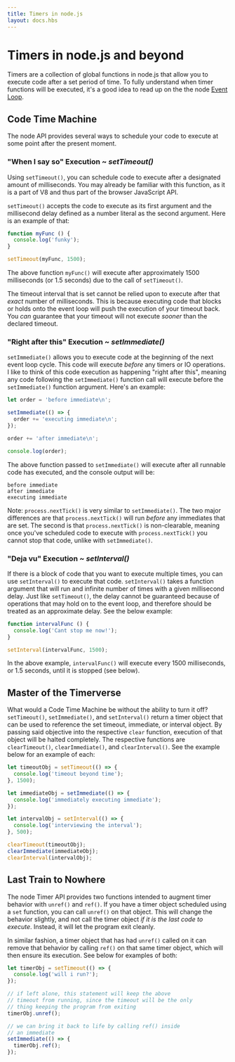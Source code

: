 ```yaml
---
title: Timers in node.js
layout: docs.hbs
---
```


# Timers in node.js and beyond

Timers are a collection of global functions in node.js that allow you to execute code after a set period of time. To fully understand when timer functions will be executed, it's a good idea to read up on the the node [Event Loop](https://nodesource.com/blog/understanding-the-nodejs-event-loop/).

## Code Time Machine

The node API provides several ways to schedule your code to execute at some point after the present moment.

### "When I say so" Execution ~ *setTimeout()*

Using `setTimeout()`, you can schedule code to execute after a designated amount of milliseconds. You may already be familiar with this function, as it is a part of V8 and thus part of the browser JavaScript API.

`setTimeout()` accepts the code to execute as its first argument and the millisecond delay defined as a number literal as the second argument. Here is an example of that:

```javascript
function myFunc () {
  console.log('funky');
}

setTimeout(myFunc, 1500);
```

The above function `myFunc()` will execute after approximately 1500 milliseconds (or 1.5 seconds) due to the call of `setTimeout()`.

The timeout interval that is set cannot be relied upon to execute after that *exact* number of milliseconds. This is because executing code that blocks or holds onto the event loop will push the execution of your timeout back. You *can* guarantee that your timeout will not execute *sooner* than the declared timeout.

### "Right after this" Execution ~ *setImmediate()*

`setImmediate()` allows you to execute code at the beginning of the next event loop cycle. This code will execute *before* any timers or IO operations. I like to think of this code execution as happening "right after this", meaning any code following the `setImmediate()` function call will execute before the `setImmediate()` function argument. Here's an example:

```javascript
let order = 'before immediate\n';

setImmediate(() => {
  order += 'executing immediate\n';
});

order += 'after immediate\n';

console.log(order);
```

The above function passed to `setImmediate()` will execute after all runnable code has executed, and the console output will be:

```shell
before immediate
after immediate
executing immediate
```

Note: `process.nextTick()` is very similar to `setImmediate()`. The two major differences are that `process.nextTick()` will run *before* any immediates that are set. The second is that `process.nextTick()` is non-clearable, meaning once you've scheduled code to execute with `process.nextTick()` you cannot stop that code, unlike with `setImmediate()`.

### "Deja vu" Execution ~ *setInterval()*

If there is a block of code that you want to execute multiple times, you can use `setInterval()` to execute that code. `setInterval()` takes a function argument that will run and infinite number of times with a given millisecond delay. Just like `setTimeout()`, the delay cannot be guaranteed because of operations that may hold on to the event loop, and therefore should be treated as an approximate delay. See the below example:

```javascript
function intervalFunc () {
  console.log('Cant stop me now!');
}

setInterval(intervalFunc, 1500);
```
In the above example, `intervalFunc()` will execute every 1500 milliseconds, or 1.5 seconds, until it is stopped (see below).

## Master of the Timerverse

What would a Code Time Machine be without the ability to turn it off? `setTimeout()`, `setImmediate()`, and `setInterval()` return a timer object that can be used to reference the set timeout, immediate, or interval object. By passing said objective into the respective `clear` function, execution of that object will be halted completely. The respective functions are `clearTimeout()`, `clearImmediate()`, and `clearInterval()`. See the example below for an example of each:

```javascript
let timeoutObj = setTimeout(() => {
  console.log('timeout beyond time');
}, 1500);

let immediateObj = setImmediate(() => {
  console.log('immediately executing immediate');
});

let intervalObj = setInterval(() => {
  console.log('interviewing the interval');
}, 500);

clearTimeout(timeoutObj);
clearImmediate(immediateObj);
clearInterval(intervalObj);
```

## Last Train to Nowhere

The node Timer API provides two functions intended to augment timer behavior with `unref()` and `ref()`. If you have a timer object scheduled using a `set` function, you can call `unref()` on that object. This will change the behavior slightly, and not call the timer object *if it is the last code to execute*. Instead, it will let the program exit cleanly.

In similar fashion, a timer object that has had `unref()` called on it can remove that behavior by calling `ref()` on that same timer object, which will then ensure its execution. See below for examples of both:

```javascript
let timerObj = setTimeout(() => {
  console.log('will i run?');
});

// if left alone, this statement will keep the above
// timeout from running, since the timeout will be the only
// thing keeping the program from exiting
timerObj.unref();

// we can bring it back to life by calling ref() inside
// an immediate
setImmediate(() => {
  timerObj.ref();
});
```
